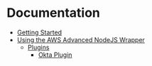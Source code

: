 # Documentation

- [Getting Started](./GettingStarted)
- [Using the AWS Advanced NodeJS Wrapper](./using-the-nodejs-wrapper/UsingTheNodejsWrapper.md)
  - [Plugins](./using-the-nodejs-wrapper/UsingTheNodejsWrapper.md#plugins)
    - [Okta Plugin](./using-the-nodejs-wrapper/using-plugins/UsingTheOktaAuthPlugin.md)
